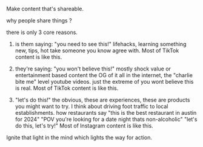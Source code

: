 Make content that's shareable.

why people share things ? 

there is only 3 core reasons.

1. is them saying: "you need to see this!"
    lifehacks, learning something new, tips, hot take someone you know agree with. 
    Most of TikTok content is like this.

2. they're saying: "you won't believe this!"
    mostly shock value or entertainment based content
    the OG of it all in the internet, the "charlie bite me" level youtube videos.
    just the extreme of you wont believe this is real.
    Most of TikTok content is like this.

3. "let's do this!"
    the obvious, these are experiences, these are products you might want to try.
    I think about driving foot traffic to local establishments.
    how restaurants say "this is the best restaurant in austin for 2024"
    "POV you're looking for a date night thats non-alcoholic"
    "let's do this, let's try!"
    Most of Instagram content is like this.

Ignite that light in the mind which lights the way for action.